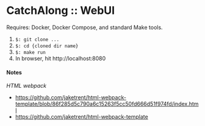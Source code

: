 # CatchAlong :: WebUI

Requires: Docker, Docker Compose, and standard Make tools.

1. `$: git clone ...`
2. `$: cd {cloned dir name}`
3. `$: make run`
4. In browser, hit http://localhost:8080

#### Notes
*HTML webpack*
- https://github.com/jaketrent/html-webpack-template/blob/86f285d5c790a6c15263f5cc50fd666d51f974fd/index.html
- https://github.com/jaketrent/html-webpack-template
